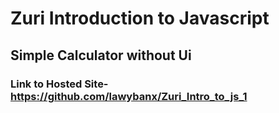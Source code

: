 # Zuri Introduction to Javascript

## Simple Calculator without Ui

### Link to Hosted Site-<https://github.com/lawybanx/Zuri_Intro_to_js_1>
